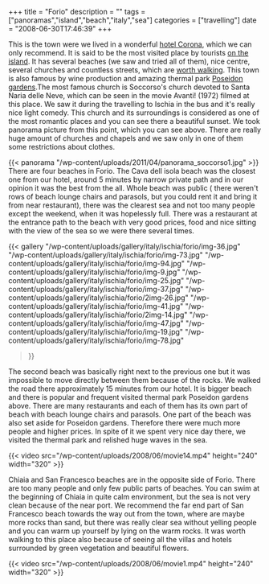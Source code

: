 +++
title = "Forio"
description = ""
tags = ["panoramas","island","beach","italy","sea"]
categories = ["travelling"]
date = "2008-06-30T17:46:39"
+++

This is the town were we lived in a wonderful <a title="Hotel Corona***"
href="http://www.ajka-andrej.com/2008/06/30/hotel-corona/">hotel Corona</a>, which we can only
recommend. It is said to be the most visited place by tourists <a title="Evergreen island – Ischia"
href="http://www.ajka-andrej.com/2008/06/28/evergreen-island/">on the island</a>. It has several
beaches (we saw and tried all of them), nice centre, several churches and countless streets, which
are <a title="Trips through the Ischia"
href="http://www.ajka-andrej.com/2008/07/23/trips-through-the-ischia/">worth walking</a>. This town
is also famous by wine production and amazing thermal park <a title="Poseidon gardens"
href="http://www.ajka-andrej.com/2008/07/23/poseidon-gardens/">Poseidon gardens</a>.The most famous church is Soccorso's church devoted to Santa Naria delle Neve, which can be seen in
the movie Avanti! (1972) filmed at this place. We saw it during the travelling to Ischia in the bus
and it's really nice light comedy. This church and its surroundings is considered as one of the
most romantic places and you can see there a beautiful sunset. We took panorama picture from this
point, which you can see above. There are really huge amount of churches and chapels and we saw
only in one of them some restrictions about clothes.

{{< panorama "/wp-content/uploads/2011/04/panorama_soccorso1.jpg"  >}}
There are four beaches in Forio. The Cava dell isola beach was the closest one from our hotel,
around 5 minutes by narrow private path and in our opinion it was the best from the all. Whole
beach was public ( there weren't rows of beach lounge chairs and parasols, but you could rent it
and bring it from near restaurant), there was the clearest sea and not too many people except the
weekend, when it was hopelessly full. There was a restaurant at the entrance path to the beach with
very good prices, food and nice sitting with the view of the sea so we were there several times.

{{< gallery
    "/wp-content/uploads/gallery/italy/ischia/forio/img-36.jpg"
    "/wp-content/uploads/gallery/italy/ischia/forio/img-73.jpg"
    "/wp-content/uploads/gallery/italy/ischia/forio/img-94.jpg"
    "/wp-content/uploads/gallery/italy/ischia/forio/img-9.jpg"
    "/wp-content/uploads/gallery/italy/ischia/forio/img-25.jpg"
    "/wp-content/uploads/gallery/italy/ischia/forio/img-37.jpg"
    "/wp-content/uploads/gallery/italy/ischia/forio/2img-26.jpg"
    "/wp-content/uploads/gallery/italy/ischia/forio/img-41.jpg"
    "/wp-content/uploads/gallery/italy/ischia/forio/2img-14.jpg"
    "/wp-content/uploads/gallery/italy/ischia/forio/img-47.jpg"
    "/wp-content/uploads/gallery/italy/ischia/forio/img-19.jpg"
    "/wp-content/uploads/gallery/italy/ischia/forio/img-78.jpg"
>}}

The second beach was basically right next to the previous one but it was impossible to move directly
between them because of the rocks. We walked the road there approximately 15 minutes from our
hotel. It is bigger beach and there is popular and frequent visited thermal park Poseidon gardens
above. There are many restaurants and each of them has its own part of beach with beach lounge
chairs and parasols. One part of the beach was also set aside for Poseidon gardens. Therefore there
were much more people and higher prices. In spite of it we spent very nice day there, we visited
the thermal park and relished huge waves in the sea.


{{< video src="/wp-content/uploads/2008/06/movie14.mp4" height="240" width="320" >}}



Chiaia and San Francesco beaches are in the opposite side of Forio. There are too many people and
only few public parts of beaches. You can swim at the beginning of Chiaia in quite calm
environment, but the sea is not very clean because of the near port. We recommend the far end part
of San Francesco beach towards the way out from the town, where are maybe more rocks than sand, but
there was really clear sea without yelling people and you can warm up yourself by lying on the warm
rocks. It was worth walking to this place also because of seeing all the villas and hotels
surrounded by green vegetation and beautiful flowers.


{{< video src="/wp-content/uploads/2008/06/movie1.mp4" height="240" width="320" >}}

